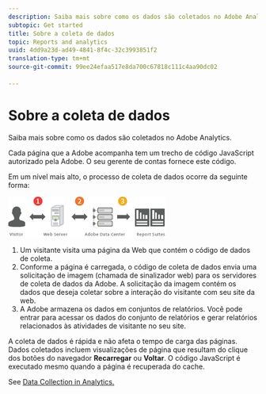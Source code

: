 ```yaml
---
description: Saiba mais sobre como os dados são coletados no Adobe Analytics.
subtopic: Get started
title: Sobre a coleta de dados
topic: Reports and analytics
uuid: 4dd9a23d-ad49-4841-8f4c-32c3993851f2
translation-type: tm+mt
source-git-commit: 99ee24efaa517e8da700c67818c111c4aa90dc02

---
```



# Sobre a coleta de dados

Saiba mais sobre como os dados são coletados no Adobe Analytics.

Cada página que a Adobe acompanha tem um trecho de código JavaScript autorizado pela Adobe. O seu gerente de contas fornece este código.

Em um nível mais alto, o processo de coleta de dados ocorre da seguinte forma: 

![](assets/data_collection.png)

1. Um visitante visita uma página da Web que contém o código de dados de coleta.
1. Conforme a página é carregada, o código de coleta de dados envia uma solicitação de imagem (chamada de sinalizador web) para os servidores de coleta de dados da Adobe. A solicitação da imagem contém os dados que deseja coletar sobre a interação do visitante com seu site da web.
1. A Adobe armazena os dados em conjuntos de relatórios. Você pode entrar para acessar os dados do conjunto de relatórios e gerar relatórios relacionados às atividades de visitante no seu site.

A coleta de dados é rápida e não afeta o tempo de carga das páginas. Dados coletados incluem visualizações de página que resultam do clique dos botões do navegador **Recarregar** ou **Voltar**. O código JavaScript é executado mesmo quando a página é recuperada do cache.

See [Data Collection in Analytics.](/help/import/home.md)
